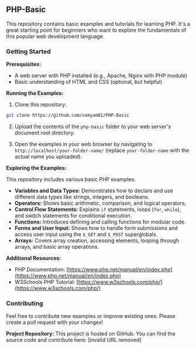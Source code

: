 ## PHP-Basic

This repository contains basic examples and tutorials for learning PHP. It's a great starting point for beginners who want to explore the fundamentals of this popular web development language.

### Getting Started

**Prerequisites:**

* A web server with PHP installed (e.g., Apache, Nginx with PHP module)
* Basic understanding of HTML and CSS (optional, but helpful)

**Running the Examples:**

1. Clone this repository:

```bash
git clone https://github.com/samyam81/PHP-Basic
```

2. Upload the contents of the `php-basic` folder to your web server's document root directory.

3. Open the examples in your web browser by navigating to `http://localhost/your-folder-name/` (replace `your-folder-name` with the actual name you uploaded).

**Exploring the Examples:**

This repository includes various basic PHP examples:

* **Variables and Data Types:** Demonstrates how to declare and use different data types like strings, integers, and booleans.
* **Operators:** Shows basic arithmetic, comparison, and logical operators.
* **Control Flow Statements:** Explains `if` statements, loops (`for`, `while`), and switch statements for conditional execution.
* **Functions:** Introduces defining and calling functions for modular code.
* **Forms and User Input:** Shows how to handle form submissions and access user input using the `$_GET` and `$_POST` superglobals.
* **Arrays:** Covers array creation, accessing elements, looping through arrays, and basic array operations.

**Additional Resources:**

* PHP Documentation: [https://www.php.net/manual/en/index.php](https://www.php.net/manual/en/index.php)
* W3Schools PHP Tutorial: [https://www.w3schools.com/php/](https://www.w3schools.com/php/)


### Contributing

Feel free to contribute new examples or improve existing ones. Please create a pull request with your changes!

**Project Repository:**  This project is hosted on GitHub. You can find the source code and contribute here: [invalid URL removed]
